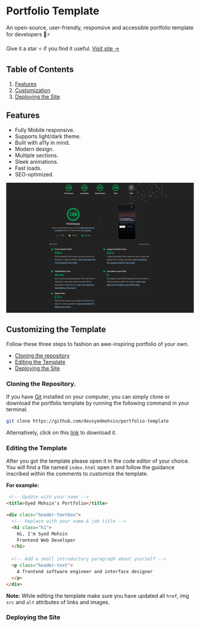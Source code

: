 # Portfolio Template

An open-source, user-friendly, responsive and accessible portfolio template for developers 🚀⚡

Give it a star ⭐ if you find it useful. [Visit site &rarr;](https://opensource-portfolio.netlify.app/)


## Table of Contents

1. [Features](#features)
1. [Customization](#customizing-the-template)
1. [Deploying the Site](#deploying-the-site)

## Features

-  Fully Mobile responsive.
-  Supports light/dark theme.
-  Built with a11y in mind.
-  Modern design.
-  Multiple sections.
-  Sleek animations.
-  Fast loads.
-  SEO-optimized.

<img src="assets/images/lighthouse.png" alt="lighthouse report with 100% scores">

## Customizing the Template

Follow these three steps to fashion an awe-inspiring portfolio of your own. 

- [Cloning the repository](#cloning-the-repository)
- [Editing the Template](#editing-the-template)
- [Deploying the Site](#deploying-the-site)


### Cloning the Repository.

If you have [Git](https://git-scm.com/) installed on your computer, you can simply clone or download the portfolio template by running the following command in your terminal.

```bash
git clone https://github.com/devsyedmohsin/portfolio-template
```
 Alternatively, click on this [link]() to download it. 

### Editing the Template 

After you got the template please open it in the code editor of your choice.
You will find a file named `index.html` open it and follow the guidance inscribed within the comments to customize the template.

**For example:**

```html
 <!-- Update with your name -->
<title>Syed Mohsin's Portfolio</title>
```

```html
<div class="header-textbox">
  <!-- Replace with your name & job title -->
  <h1 class="h1">
    Hi, I'm Syed Mohsin
    Frontend Web Developer
  </h1>

  <!-- Add a small introductory paragraph about yourself -->
  <p class="header-text">
    A frontend software engineer and interface designer
  </p>
</div>
```
**Note:** While editing the template make sure you have updated all `href`, img `src` and `alt` attributes of links and images. 

### Deploying the Site